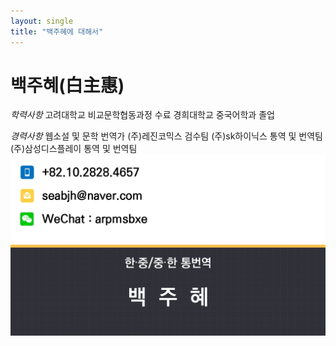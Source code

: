 ```yaml
---
layout: single
title: "백주혜에 대해서"
---
```


# 백주혜(白主惠)

*학력사항*
    고려대학교 비교문학협동과정 수료
    경희대학교 중국어학과 졸업

*경력사항*
    웹소설 및 문학 번역가
    (주)레진코믹스 검수팀
    (주)sk하이닉스 통역 및 번역팀
    (주)삼성디스플레이 통역 및 번역팀
![KakaoTalk_20231027_153917559_03](../images/2023-10-29/KakaoTalk_20231027_153917559_03.jpg)
